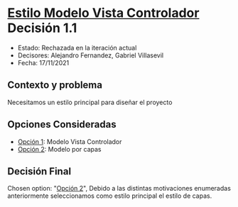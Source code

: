 # [Estilo Modelo Vista Controlador](https://github.com/santo2927/DAS-2021-22/edit/master/Decisión%20de%20diseño%201.1.md) Decisión 1.1

* Estado: Rechazada en la iteración actual
* Decisores: Alejandro Fernandez, Gabriel Villasevil
* Fecha: 17/11/2021

## Contexto y problema

Necesitamos un estilo principal para diseñar el proyecto

## Opciones Consideradas

* [Opción 1](https://github.com/santo2927/DAS-2021-22/edit/master/Decisión%20de%20diseño%2012.1.md): Modelo Vista Controlador
* [Opción 2](https://github.com/santo2927/DAS-2021-22/edit/master/Decisión%20de%20diseño%2012.2.md): Modelo por capas

## Decisión Final

Chosen option: "[Opción 2](https://github.com/santo2927/DAS-2021-22/edit/master/Decisión%20de%20diseño%2012.2.md)", Debido a las distintas motivaciones enumeradas anteriormente seleccionamos como estilo principal el estilo de capas.
